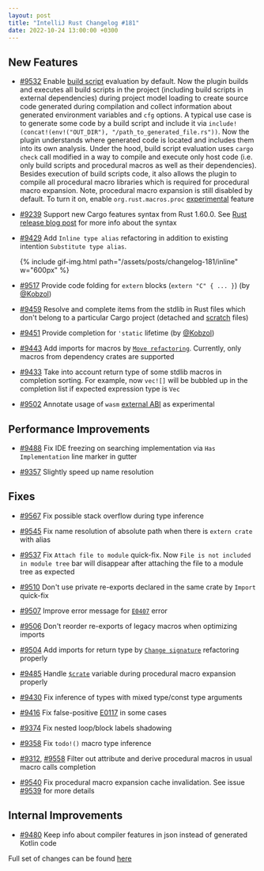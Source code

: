 ```yaml
---
layout: post
title: "IntelliJ Rust Changelog #181"
date: 2022-10-24 13:00:00 +0300
---
```



## New Features

* [#9532] Enable [build script] evaluation by default.
  Now the plugin builds and executes all build scripts in the project (including build scripts in external dependencies)
  during project model loading to create source code generated during compilation and collect information about
  generated environment variables and `cfg` options. A typical use case is to generate some code by a build script
  and include it via `include!(concat!(env!("OUT_DIR"), "/path_to_generated_file.rs"))`. Now the plugin understands
  where generated code is located and includes them into its own analysis.
  Under the hood, build script evaluation uses `cargo check` call modified in a way to compile and execute only
  host code (i.e. only build scripts and procedural macros as well as their dependencies). Besides execution of
  build scripts code, it also allows the plugin to compile all procedural macro libraries which is required
  for procedural macro expansion.
  Note, procedural macro expansion is still disabled by default. To turn it on, enable `org.rust.macros.proc`
  [experimental] feature

* [#9239] Support new Cargo features syntax from Rust 1.60.0. See [Rust release blog post] for more info about the
  syntax

* [#9429] Add `Inline type alias` refactoring in addition to existing intention `Substitute type alias`.

  {% include gif-img.html path="/assets/posts/changelog-181/inline" w="600px" %}

* [#9517] Provide code folding for `extern` blocks (`extern "C" { ... }`) (by [@Kobzol])

* [#9459] Resolve and complete items from the stdlib in Rust files which don't belong to a particular Cargo project (detached and [scratch](https://www.jetbrains.com/help/idea/scratches.html) files)

* [#9451] Provide completion for `'static` lifetime (by [@Kobzol])

* [#9443] Add imports for macros by [`Move refactoring`].
  Currently, only macros from dependency crates are supported

* [#9433] Take into account return type of some stdlib macros in completion sorting.
  For example, now `vec![]` will be bubbled up in the completion list if expected expression type is `Vec`

* [#9502] Annotate usage of `wasm` [external ABI] as experimental

## Performance Improvements

* [#9488] Fix IDE freezing on searching implementation via `Has Implementation` line marker in gutter

* [#9357] Slightly speed up name resolution

## Fixes

* [#9567] Fix possible stack overflow during type inference

* [#9545] Fix name resolution of absolute path when there is `extern crate` with alias

* [#9537] Fix `Attach file to module` quick-fix. Now `File is not included in module tree` bar will disappear after
  attaching the file to a module tree as expected

* [#9510] Don't use private re-exports declared in the same crate by `Import` quick-fix

* [#9507] Improve error message for [`E0407`] error

* [#9506] Don't reorder re-exports of legacy macros when optimizing imports

* [#9504] Add imports for return type by [`Change signature`] refactoring properly

* [#9485] Handle [`$crate`] variable during procedural macro expansion properly

* [#9430] Fix inference of types with mixed type/const type arguments

* [#9416] Fix false-positive [E0117] in some cases

* [#9374] Fix nested loop/block labels shadowing

* [#9358] Fix `todo!()` macro type inference

* [#9312], [#9558] Filter out attribute and derive procedural macros in usual macro calls completion

* [#9540] Fix procedural macro expansion cache invalidation. See issue [#9539] for more details

## Internal Improvements

* [#9480] Keep info about compiler features in json instead of generated Kotlin code

Full set of changes can be found [here](https://github.com/intellij-rust/intellij-rust/milestone/90?closed=1)

[@Kobzol]: https://github.com/Kobzol

[#9239]: https://github.com/intellij-rust/intellij-rust/pull/9239
[#9312]: https://github.com/intellij-rust/intellij-rust/pull/9312
[#9357]: https://github.com/intellij-rust/intellij-rust/pull/9357
[#9358]: https://github.com/intellij-rust/intellij-rust/pull/9358
[#9374]: https://github.com/intellij-rust/intellij-rust/pull/9374
[#9416]: https://github.com/intellij-rust/intellij-rust/pull/9416
[#9429]: https://github.com/intellij-rust/intellij-rust/pull/9429
[#9430]: https://github.com/intellij-rust/intellij-rust/pull/9430
[#9433]: https://github.com/intellij-rust/intellij-rust/pull/9433
[#9443]: https://github.com/intellij-rust/intellij-rust/pull/9443
[#9451]: https://github.com/intellij-rust/intellij-rust/pull/9451
[#9459]: https://github.com/intellij-rust/intellij-rust/pull/9459
[#9480]: https://github.com/intellij-rust/intellij-rust/pull/9480
[#9485]: https://github.com/intellij-rust/intellij-rust/pull/9485
[#9488]: https://github.com/intellij-rust/intellij-rust/pull/9488
[#9502]: https://github.com/intellij-rust/intellij-rust/pull/9502
[#9504]: https://github.com/intellij-rust/intellij-rust/pull/9504
[#9506]: https://github.com/intellij-rust/intellij-rust/pull/9506
[#9507]: https://github.com/intellij-rust/intellij-rust/pull/9507
[#9510]: https://github.com/intellij-rust/intellij-rust/pull/9510
[#9517]: https://github.com/intellij-rust/intellij-rust/pull/9517
[#9532]: https://github.com/intellij-rust/intellij-rust/pull/9532
[#9537]: https://github.com/intellij-rust/intellij-rust/pull/9537
[#9540]: https://github.com/intellij-rust/intellij-rust/pull/9540
[#9545]: https://github.com/intellij-rust/intellij-rust/pull/9545
[#9558]: https://github.com/intellij-rust/intellij-rust/pull/9558
[#9567]: https://github.com/intellij-rust/intellij-rust/pull/9567

[build script]: https://doc.rust-lang.org/cargo/reference/build-scripts.html
[experimental]: https://plugins.jetbrains.com/plugin/8182-rust/docs/rust-faq.html#experimental-features
[`Move refactoring`]: https://plugins.jetbrains.com/plugin/8182-rust/docs/rust-refactorings.html#move-refactoring
[#9539]: https://github.com/intellij-rust/intellij-rust/issues/9539
[Rust release blog post]: https://blog.rust-lang.org/2022/04/07/Rust-1.60.0.html#new-syntax-for-cargo-features
[external ABI]: https://doc.rust-lang.org/reference/items/external-blocks.html#abi
[`E0407`]: https://doc.rust-lang.org/error-index.html#E0407
[`$crate`]: https://doc.rust-lang.org/reference/macros-by-example.html#hygiene
[E0117]: https://doc.rust-lang.org/error-index.html#E0117
[`Change signature`]: https://plugins.jetbrains.com/plugin/8182-rust/docs/rust-refactorings.html#change-sign

